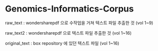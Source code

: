 # Genomics-Informatics-Corpus

raw_text : wondersharepdf 으로 수작업을 거쳐 텍스트 파일 추출한 것 (vol 1~9)

raw_text2 : wondersharepdf 으로 텍스트 파일 추출한 것 (vol 1~16)

original_text : box repository 에 있던 텍스트 파일 (vol 1~16)
